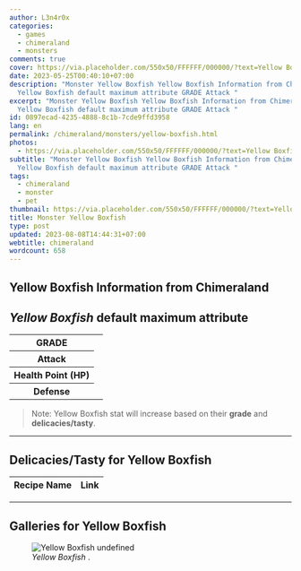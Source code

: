 ```yaml
---
author: L3n4r0x
categories:
  - games
  - chimeraland
  - monsters
comments: true
cover: https://via.placeholder.com/550x50/FFFFFF/000000/?text=Yellow Boxfish
date: 2023-05-25T00:40:10+07:00
description: "Monster Yellow Boxfish Yellow Boxfish Information from Chimeraland
  Yellow Boxfish default maximum attribute GRADE Attack "
excerpt: "Monster Yellow Boxfish Yellow Boxfish Information from Chimeraland
  Yellow Boxfish default maximum attribute GRADE Attack "
id: 0897ecad-4235-4888-8c1b-7cde9ffd3958
lang: en
permalink: /chimeraland/monsters/yellow-boxfish.html
photos:
  - https://via.placeholder.com/550x50/FFFFFF/000000/?text=Yellow Boxfish
subtitle: "Monster Yellow Boxfish Yellow Boxfish Information from Chimeraland
  Yellow Boxfish default maximum attribute GRADE Attack "
tags:
  - chimeraland
  - monster
  - pet
thumbnail: https://via.placeholder.com/550x50/FFFFFF/000000/?text=Yellow Boxfish
title: Monster Yellow Boxfish
type: post
updated: 2023-08-08T14:44:31+07:00
webtitle: chimeraland
wordcount: 658
---
```


<link
  rel="stylesheet"
  href="https://rawcdn.githack.com/dimaslanjaka/Web-Manajemen/870a349/css/bootstrap-5-3-0-alpha3-wrapper.css"
/>
<section id="bootstrap-wrapper">
  <div data-bs-theme="dark">
    <h2>Yellow Boxfish Information from Chimeraland</h2>
    <h2 id="attribute"><i>Yellow Boxfish</i> default maximum attribute</h2>
    <div class="row">
      <div class="col mb-2">
        <div class="card">
          <div class="card-body">
            <table>
              <tr>
                <th>GRADE</th>
                <td><br /></td>
              </tr>
              <tr>
                <th>Attack</th>
                <td></td>
              </tr>
              <tr>
                <th>Health Point (HP)</th>
                <td></td>
              </tr>
              <tr>
                <th>Defense</th>
                <td></td>
              </tr>
            </table>
          </div>
        </div>
      </div>
    </div>
    <blockquote class="bd-callout bd-callout-warning">
      Note: Yellow Boxfish stat will increase based on their <b>grade</b> and
      <b>delicacies/tasty</b>.
    </blockquote>
    <hr />
    <h2 id="delicacies">Delicacies/Tasty for Yellow Boxfish</h2>
    <div class="card">
      <div class="card-body">
        <div class="table-responsive">
          <table class="table table-striped">
            <thead>
              <tr>
                <th>Recipe Name</th>
                <th>Link</th>
              </tr>
            </thead>
            <tbody></tbody>
          </table>
        </div>
      </div>
    </div>
    <hr />
    <div id="gallery">
      <h2>Galleries for Yellow Boxfish</h2>
      <div class="row">
        <div class="col-lg-6 col-12">
          <figure>
            <img
              src="https://www.webmanajemen.com/undefined"
              alt="Yellow Boxfish undefined"
            />
            <figcaption style="word-wrap: break-word">
              <i>Yellow Boxfish</i> .
            </figcaption>
          </figure>
        </div>
      </div>
    </div>
  </div>
</section>
